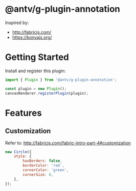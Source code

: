 # @antv/g-plugin-annotation

Inspired by:

-   http://fabricjs.com/
-   https://konvajs.org/

# Getting Started

Install and register this plugin:

```js
import { Plugin } from '@antv/g-plugin-annotation';

const plugin = new Plugin();
canvasRenderer.registerPlugin(plugin);
```

# Features

## Customization

Refer to: http://fabricjs.com/fabric-intro-part-4#customization

```js
new Circle({
    style: {
        hasBorders: false,
        borderColor: 'red',
        cornerColor: 'green',
        cornerSize: 6,
    },
});
```
